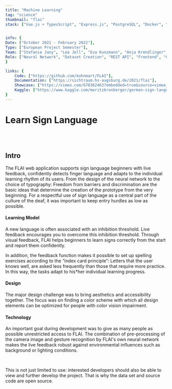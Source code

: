 ```yaml
---
title: "Machine Learning"
tag: "science"
thumbnail: "flai"
stack: ["Vue.js + TypesScript", "Express.js", "PostgreSQL", "Docker", "Keras", "Tensorflow"]


info: {
Date: ["October 2021 - February 2022"],
Type: ["European Project Semester"],
Team: ["Stefanie Jany", "Lea Jell", "Eva Kunzmann", "Anja Krendlinger", "Martin Kohnle", "Moritz Kronberger","Kieu Pham"],  
Role: ["Neural Network", "Dataset Creation", "REST API", "Frontend", "Code Review"],
}

links: {
    Code: ["https://github.com/kohnmart/FLAI"],
    Documentation: ["https://sichtraum.hs-augsburg.de/2021/flai"],
    Showcase: ["https://vimeo.com/670362463?embedded=true&source=vimeo_logo&owner=29836091"],
    Kaggle: ["https://www.kaggle.com/moritzkronberger/german-sign-language"]
}
---
```


# Learn Sign Language

<tech-stack :stack="stack"></tech-stack>

<team :info="info" :links="links"></team>

<br /> <br />

<image-loader height="large_wide" image="science/flai/slider"></image-loader>

## Intro

The FLAI web application supports sign language beginners with live feedback, confidently detects finger language and adapts to the individual learning rhythm of its users.
From the design of the neural network to the choice of typography: Freedom from barriers and discrimination are the basic ideas that determine the creation of the prototype from the very beginning. For a respectful use of sign language as a central part of the culture of the deaf, it was important to keep entry hurdles as low as possible.

<image-loader height="medium_wide" image="science/flai/intro"></image-loader>

#### Learning Model

A new language is often associated with an inhibition threshold. Live feedback encourages you to overcome this inhibition threshold. Through visual feedback, FLAI helps beginners to learn signs correctly from the start and report them confidently.

In addition, the feedback function makes it possible to set up spelling exercises according to the “index card principle”: Letters that the user knows well, are asked less frequently than those that require more practice. In this way, the tasks adapt to his*her individual learning progress.

<image-loader height="medium_wide" image="science/flai/frames"></image-loader>

#### Design

The major design challenge was to bring aesthetics and accessibility together. The focus was on finding a color scheme with which all design elements can be optimized for people with color vision impairment.

<image-loader height="medium_wide" image="science/flai/design"></image-loader>

#### Technology

An important goal during development was to give as many people as possible unrestricted access to FLAI. The combination of pre-processing of the camera image and gesture recognition by FLAI's own neural network makes the live feedback robust against environmental influences such as background or lighting conditions.

<br />

This is not just limited to use: interested developers should also be able to view and further develop the project. That is why the data set and source code are open source.


